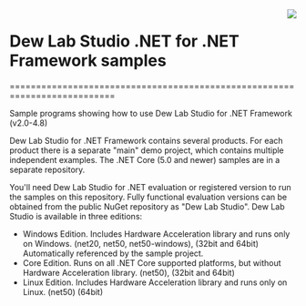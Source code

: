 <a href="https://www.dewresearch.com/products/mtxvec/mtxvec-for-delphi-c-builder">
<img align="right" src="https://www.dewresearch.com/templates/yootheme/cache/mtxvex-icon-ef5151c5.png">
</a>  

# Dew Lab Studio .NET for .NET Framework samples
==========================================================================
  
Sample programs showing how to use Dew Lab Studio for .NET Framework (v2.0-4.8)

Dew Lab Studio for .NET Framework contains several products. For each product there is a separate "main" demo project, which contains multiple independent examples. The .NET Core (5.0 and newer) samples are in a separate repository.

You'll need Dew Lab Studio for .NET evaluation or registered version to run the samples on this repository. Fully functional evaluation versions can be obtained from the public NuGet repository as "Dew Lab Studio". Dew Lab Studio is available in three editions:

* Windows Edition. Includes Hardware Acceleration library and runs only on Windows. (net20, net50, net50-windows), (32bit and 64bit) Automatically referenced by the  sample project. 
* Core Edition. Runs on all .NET Core supported platforms, but without Hardware Acceleration library. (net50), (32bit and 64bit)
* Linux Edition. Includes Hardware Acceleration library and runs only on Linux. (net50) (64bit)
